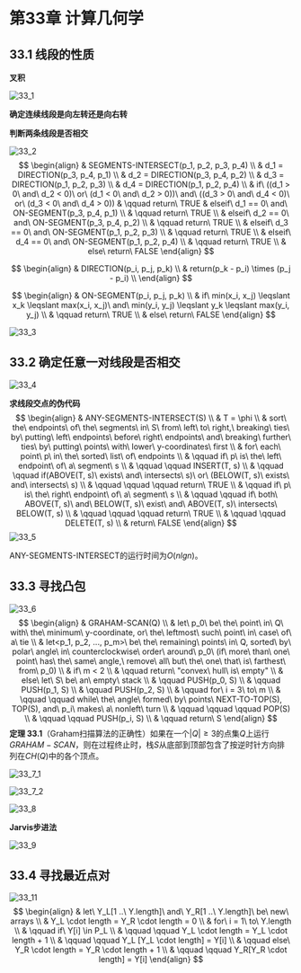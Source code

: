 # 第33章 计算几何学



## 33.1 线段的性质

**叉积**

![33_1](res/33_1.png)

**确定连续线段是向左转还是向右转**

**判断两条线段是否相交**

![33_2](res/33_2.png)
$$
\begin{align}
& SEGMENTS-INTERSECT(p_1, p_2, p_3, p_4) \\
& d_1 = DIRECTION(p_3, p_4, p_1) \\
& d_2 = DIRECTION(p_3, p_4, p_2) \\
& d_3 = DIRECTION(p_1, p_2, p_3) \\
& d_4 = DIRECTION(p_1, p_2, p_4) \\
& if\ ((d_1 > 0\ and\ d_2 < 0)\ or\ (d_1 < 0\ and\ d_2 > 0))\ and\ ((d_3 > 0\ and\ d_4 < 0)\ or\ (d_3 < 0\ and\ d_4 > 0))
& \qquad return\ TRUE
& elseif\ d_1 == 0\ and\ ON-SEGMENT(p_3, p_4, p_1) \\
& \qquad return\ TRUE \\
& elseif\ d_2 == 0\ and\ ON-SEGMENT(p_3, p_4, p_2) \\
& \qquad return\ TRUE \\
& elseif\ d_3 == 0\ and\ ON-SEGMENT(p_1, p_2, p_3) \\
& \qquad return\ TRUE \\
& elseif\ d_4 == 0\ and\ ON-SEGMENT(p_1, p_2, p_4) \\
& \qquad return\ TRUE \\
& else\ return\ FALSE
\end{align}
$$

$$
\begin{align}
& DIRECTION(p_i, p_j, p_k) \\
& return(p_k - p_i) \times (p_j - p_i) \\
\end{align}
$$

$$
\begin{align}
& ON-SEGMENT(p_i, p_j, p_k) \\
& if\ min(x_i, x_j) \leqslant x_k \leqslant max(x_i, x_j)\ and\ min(y_i, y_j) \leqslant y_k \leqslant max(y_i, y_j) \\
& \qquad return\ TRUE \\
& else\ return\ FALSE
\end{align}
$$

![33_3](res/33_3.png)



## 33.2 确定任意一对线段是否相交

![33_4](res/33_4.png)

**求线段交点的伪代码**
$$
\begin{align}
& ANY-SEGMENTS-INTERSECT(S) \\
& T = \phi \\
& sort\ the\ endpoints\ of\ the\ segments\ in\ S\ from\ left\ to\ right,\ breaking\ ties\ by\ putting\ left\ endpoints\ before\ right\ endpoints\ and\ breaking\ further\ ties\ by\ putting\ points\ with\ lower\ y-coordinates\ first \\
& for\ each\ point\ p\ in\ the\ sorted\ list\ of\ endpoints \\
& \qquad if\ p\ is\ the\ left\ endpoint\ of\ a\ segment\ s \\
& \qquad \qquad INSERT(T, s) \\
& \qquad \qquad if(ABOVE(T, s)\ exists\ and\ intersects\ s)\ or\ (BELOW(T, s)\ exists\ and\ intersects\ s) \\
& \qquad \qquad \qquad return\ TRUE \\
& \qquad if\ p\ is\ the\ right\ endpoint\ of\ a\ segment\ s \\
& \qquad \qquad if\ both\ ABOVE(T, s)\ and\ BELOW(T, s)\ exist\ and\ ABOVE(T, s)\ intersects\ BELOW(T, s) \\
& \qquad \qquad \qquad return\ TRUE \\
& \qquad \qquad DELETE(T, s) \\
& return\ FALSE
\end{align}
$$
![33_5](res/33_5.png)

ANY-SEGMENTS-INTERSECT的运行时间为$O(n lg n)$。



## 33.3 寻找凸包

![33_6](res/33_6.png)
$$
\begin{align}
& GRAHAM-SCAN(Q) \\
& let\ p_0\ be\ the\ point\ in\ Q\ with\ the\ minimum\ y-coordinate, or\ the\ leftmost\ such\ point\ in\ case\ of\ a\ tie \\
& let<p_1, p_2, ..., p_m>\ be\ the\ remaining\ points\ in\ Q, sorted\ by\ polar\ angle\ in\ counterclockwise\ order\ around\ p_0\ (if\ more\ than\ one\ point\ has\ the\ same\ angle,\ remove\ all\ but\ the\ one\ that\ is\ farthest\ from\ p_0) \\
& if\ m < 2 \\
& \qquad return\ "convex\ hull\ is\ empty" \\
& else\ let\ S\ be\ an\ empty\ stack \\
& \qquad PUSH(p_0, S) \\
& \qquad PUSH(p_1, S) \\
& \qquad PUSH(p_2, S) \\
& \qquad for\ i = 3\ to\ m \\
& \qquad \qquad while\ the\ angle\ formed\ by\ points\ NEXT-TO-TOP(S), TOP(S), and\ p_i\ makes\ a\ nonleft\ turn \\
& \qquad \qquad \qquad POP(S) \\
& \qquad \qquad PUSH(p_i, S) \\
& \qquad return\ S
\end{align}
$$
**定理 33.1**（Graham扫描算法的正确性）如果在一个$|Q| \geqslant 3$的点集$Q$上运行$GRAHAM-SCAN$，则在过程终止时，栈$S$从底部到顶部包含了按逆时针方向排列在$CH(Q)$中的各个顶点。

![33_7_1](res/33_7_1.png)

![33_7_2](res/33_7_2.png)

![33_8](res/33_8.png)

**Jarvis步进法**

![33_9](res/33_9.png)



## 33.4 寻找最近点对

![33_11](res/33_11.png)
$$
\begin{align}
& let\ Y_L[1 ..\ Y.length]\ and\ Y_R[1 ..\ Y.length]\ be\ new\ arrays \\
& Y_L \cdot length = Y_R \cdot length = 0 \\
& for\ i = 1\ to\ Y.length \\
& \qquad if\ Y[i] \in P_L \\
& \qquad \qquad Y_L \cdot length = Y_L \cdot length + 1 \\
& \qquad \qquad Y_L [Y_L \cdot length] = Y[i] \\
& \qquad else\ Y_R \cdot length = Y_R \cdot length + 1 \\
& \qquad \qquad Y_R[Y_R \cdot length] = Y[i]
\end{align}
$$
